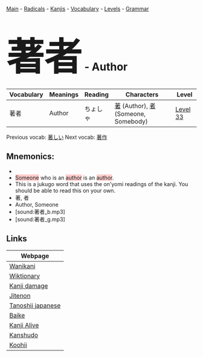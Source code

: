 <style> bigfont {font-size: 100px}</style>
[Main](../README.md) -
[Radicals](../radicals.md) -
[Kanjis](../kanjis.md) -
[Vocabulary](../vocabulary.md) -
[Levels](../levels.md) -
[Grammar](../grammar.md)
# <bigfont> 著者</bigfont> - Author 

| Vocabulary | Meanings | Reading | Characters | Level |
| --- | --- | --- | --- | --- |
| 著者 | Author | ちょしゃ |  [著](../kanjis/著.md) (Author), [者](../kanjis/者.md) (Someone, Somebody) | [Level 33](../levels/wk_level33.md) |

Previous vocab: [著しい](著しい.md) Next vocab: [著作](著作.md) 

## Mnemonics:

* 
* <span style="background-color:#ffcccb"> Someone</span> who is an <span style="background-color:#ffcccb"> author</span> is an <span style="background-color:#ffcccb"> author</span>.
* This is a jukugo word that uses the on'yomi readings of the kanji. You should be able to read this on your own.
* 著, 者
* Author, Someone
* [sound:著者_b.mp3]
* [sound:著者_g.mp3]


## Links 

| Webpage |
| --- |
| [Wanikani          ](https://www.wanikani.com/kanji/著者) |
| [Wiktionary        ](https://en.wiktionary.org/wiki/著者) |
| [Kanji damage      ](http://www.kanjidamage.com/kanji/search?utf8=✓&q=著者) |
| [Jitenon           ](https://jitenon.com/kanji/著者) |
| [Tanoshii japanese ](https://www.tanoshiijapanese.com/dictionary/kanji.cfm?k=著者) |
| [Baike             ](https://baike.baidu.com/item/著者) |
| [Kanji Alive       ](https://app.kanjialive.com/著者) |
| [Kanshudo          ](https://www.kanshudo.com/searchmn?q=著者) |
| [Koohii            ](https://kanji.koohii.com/study/kanji/著者) |
